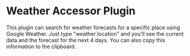 # Weather Accessor Plugin #
This plugin can search for weather forecasts for a specific place using Google Weather. Just type "weather location" and you'll see the current data and the forecast for the next 4 days. You can also copy this information to the clipboard.